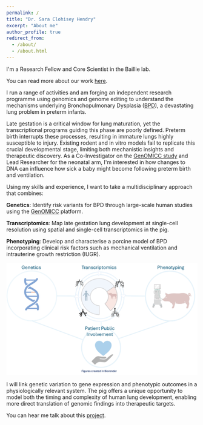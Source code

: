 ```yaml
---
permalink: /
title: "Dr. Sara Clohisey Hendry"
excerpt: "About me"
author_profile: true
redirect_from: 
  - /about/
  - /about.html
---
```

I'm a Research Fellow and Core Scientist in the Baillie lab. 

You can read more about our work [here](https://baillielab.net/).

I run a range of activities and am forging an independent research programme using genomics and genome editing to understand the mechanisms underlying Bronchopulmonary Dysplasia ([BPD](https://www.nhlbi.nih.gov/health/bronchopulmonary-dysplasia)), a devastating lung problem in preterm infants.

Late gestation is a critical window for lung maturation, yet the transcriptional programs guiding this phase are poorly defined. Preterm birth interrupts these processes, resulting in immature lungs highly susceptible to injury. Existing rodent and in vitro models fail to replicate this crucial developmental stage, limiting both mechanistic insights and therapeutic discovery. As a Co-Investigator on the [GenOMICC study](https://www.genomicc.org) and Lead Researcher for the neonatal arm, I'm interested in how changes to DNA can influence how sick a baby might become following preterm birth and ventilation. 

Using my skills and experience, I want to take a multidisciplinary approach that combines:

**Genetics**: Identify risk variants for BPD through large-scale human studies using the [GenOMICC](https://www.genomicc.org) platform.

**Transcriptomics**: Map late gestation lung development at single-cell resolution using spatial and single-cell transcriptomics in the pig.

**Phenotyping**: Develop and characterise a porcine model of BPD incorporating clinical risk factors such as mechanical ventilation and intrauterine growth restriction (IUGR).


![project_outline](./images/prject_outline.jpg)

I will link genetic variation to gene expression and phenotypic outcomes in a physiologically relevant system. The pig offers a unique opportunity to model both the timing and complexity of human lung development, enabling more direct translation of genomic findings into therapeutic targets.

You can hear me talk about this [project](https://media.ed.ac.uk/media/t/1_962wagnh).















